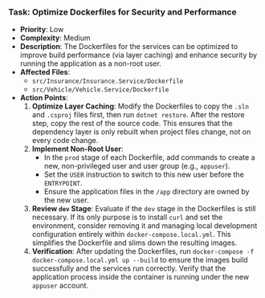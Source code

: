 ### Task: Optimize Dockerfiles for Security and Performance

-   **Priority**: Low
-   **Complexity**: Medium
-   **Description**: The Dockerfiles for the services can be optimized to improve build performance (via layer caching) and enhance security by running the application as a non-root user.
-   **Affected Files**:
    -   `src/Insurance/Insurance.Service/Dockerfile`
    -   `src/Vehicle/Vehicle.Service/Dockerfile`
-   **Action Points**:
    1.  **Optimize Layer Caching**: Modify the Dockerfiles to copy the `.sln` and `.csproj` files first, then run `dotnet restore`. After the restore step, copy the rest of the source code. This ensures that the dependency layer is only rebuilt when project files change, not on every code change.
    2.  **Implement Non-Root User**:
        -   In the `prod` stage of each Dockerfile, add commands to create a new, non-privileged user and user group (e.g., `appuser`).
        -   Set the `USER` instruction to switch to this new user before the `ENTRYPOINT`.
        -   Ensure the application files in the `/app` directory are owned by the new user.
    3.  **Review `dev` Stage**: Evaluate if the `dev` stage in the Dockerfiles is still necessary. If its only purpose is to install `curl` and set the environment, consider removing it and managing local development configuration entirely within `docker-compose.local.yml`. This simplifies the Dockerfile and slims down the resulting images.
    4.  **Verification**: After updating the Dockerfiles, run `docker-compose -f docker-compose.local.yml up --build` to ensure the images build successfully and the services run correctly. Verify that the application process inside the container is running under the new `appuser` account.
